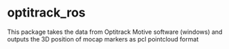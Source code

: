 # optitrack_ros
This package takes the data from Optitrack Motive software (windows) and outputs the 3D position of mocap markers as pcl pointcloud format 
